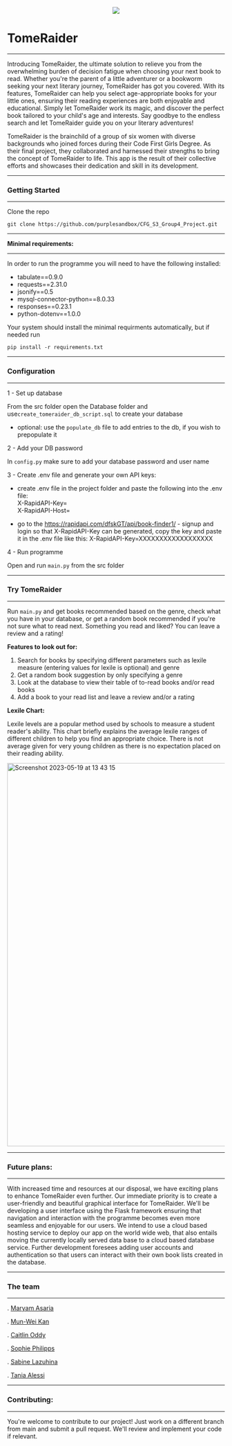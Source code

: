 <p align="center">
  <img src="https://github.com/purplesandbox/CFG_S3_Group4_Project/assets/128521409/807b9f08-9602-4881-8155-2aa1675bcc44"/>
</p>


# **TomeRaider** #


----


Introducing TomeRaider, the ultimate solution to relieve you from the overwhelming burden of decision fatigue when choosing your next book to read. Whether you're the parent of a little adventurer or a bookworm seeking your next literary journey, TomeRaider has got you covered. With its features, TomeRaider can help you select age-appropriate books for your little ones, ensuring their reading experiences are both enjoyable and educational. Simply let TomeRaider work its magic, and discover the perfect book tailored to your child's age and interests. Say goodbye to the endless search and let TomeRaider guide you on your literary adventures!



TomeRaider is the brainchild of a group of six women with diverse backgrounds who joined forces during their Code First Girls Degree. As their final project, they collaborated and harnessed their strengths to bring the concept of TomeRaider to life. This app is the result of their collective efforts and showcases their dedication and skill in its development.


--------
### **Getting Started** ###
-----


Clone the repo

```
git clone https://github.com/purplesandbox/CFG_S3_Group4_Project.git
```

---
**Minimal requirements:**

----

In order to run the programme you will need to have the following installed: 

- tabulate==0.9.0
- requests==2.31.0
- jsonify==0.5
- mysql-connector-python==8.0.33
- responses==0.23.1
- python-dotenv==1.0.0


Your system should install the minimal requirments automatically, but if needed run
 
```
pip install -r requirements.txt
```
---
### **Configuration** ###
---

1 - Set up database

From the src folder open the Database folder and use`create_tomeraider_db_script.sql` to create your database

 - optional: use the `populate_db` file to add entries to the db, if you wish to prepopulate it

2 - Add your DB password

In `config.py` make sure to add your database password and user name 

3 - Create .env file and generate your own API keys:
- create .env file in the project folder and paste the following into the .env file:<br />
        X-RapidAPI-Key=<br />
        X-RapidAPI-Host=<br />
        
- go to the https://rapidapi.com/dfskGT/api/book-finder1/ - signup and login so that X-RapidAPI-Key can be generated, copy the key and paste it in the .env file like this: X-RapidAPI-Key=XXXXXXXXXXXXXXXXXX

4 - Run programme

Open and run `main.py` from the src folder

---
### **Try TomeRaider** ###
---

Run `main.py` and get books recommended based on the genre, check what you have in your database, or get a random book recommended if you're not sure what to read next. Something you read and liked? You can leave a review and a rating! 

**Features to look out for:** 

1. Search for books by specifying different parameters such as lexile measure (entering values for lexile is optional) and genre
2. Get a random book suggestion by only specifying a genre
3. Look at the database to view their table of to-read books and/or read books
4. Add a book to your read list and leave a review and/or a rating

**Lexile Chart:** 

Lexile levels are a popular method used by schools to measure a student reader's ability. This chart briefly explains the average lexile ranges of different children to help you find an appropriate choice. 
There is not average given for very young children as there is no expectation placed on their reading ability.

<img width="885" alt="Screenshot 2023-05-19 at 13 43 15" src="https://github.com/purplesandbox/CFG_S3_Group4_Project/assets/128521409/2d30dc99-7c7e-48cc-a350-ae0cc9905dd4">



---
### **Future plans:** ###
---

With increased time and resources at our disposal, we have exciting plans to enhance TomeRaider even further. Our immediate priority is to create a user-friendly and beautiful graphical interface for TomeRaider. We'll be developing a user interface using the Flask framework ensuring that navigation and interaction with the programme becomes even more seamless and enjoyable for our users. We intend to use a cloud based hosting service to deploy our app on the world wide web, that also entails moving the currently locally served data base to a cloud based database service. Further development foresees adding user accounts and authentication so that users can interact with their own book lists created in the database.

---
### **The team** ##
---

. [Maryam Asaria](https://github.com/MaryamA123)

. [Mun-Wei Kan](https://github.com/mwkan)

. [Caitlin Oddy](https://github.com/Catreeney2)

. [Sophie Philipps](https://github.com/SaPhilipps)

. [Sabine Lazuhina](https://github.com/purplesandbox)

. [Tania Alessi](https://github.com/16tales)

---
### **Contributing:** ###
---

You're welcome to contribute to our project! Just work on a different branch from main and submit a pull request. We'll review and implement your code if relevant. 

